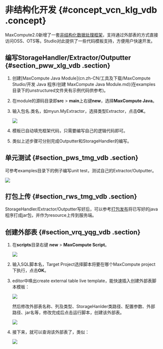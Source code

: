 # 非结构化开发 {#concept_vcn_klg_vdb .concept}

MaxCompute2.0新增了一套[非结构化数据处理框架](../cn.zh-CN/用户指南/处理非结构化数据/访问OSS非结构化数据.md)，支持通过外部表的方式直接访问OSS、OTS等。Studio对此提供了一些代码模板支持，方便用户快速开发。

## 编写StorageHandler/Extractor/Outputter {#section_pww_xlg_vdb .section}

1.  创建[MaxCompute Java Module](cn.zh-CN/工具及下载/MaxCompute Studio/开发 Java 程序/创建 MaxCompute Java Module.md)\(在examples目录下的unstructured文件夹有示例代码供参考\)。
2.  在module的源码目录即**src** \> **main**上右键**new**，选择**MaxCompute Java**。
3.  输入包名.类名，如myun.MyExtractor，选择类型Extractor，点击**OK**。

    ![](http://static-aliyun-doc.oss-cn-hangzhou.aliyuncs.com/assets/img/12132/2044_zh-CN.png)

4.  模板已自动填充框架代码，只需要编写自己的逻辑代码即可。
5.  类似上述步骤可分别完成Outputter和StorageHandler的编写。

## 单元测试 {#section_pws_tmg_vdb .section}

可参考examples目录下的例子编写unit test，测试自己的Extractor/Outputter。

![](http://static-aliyun-doc.oss-cn-hangzhou.aliyuncs.com/assets/img/12132/2037_zh-CN.png)

## 打包上传 {#section_rws_tmg_vdb .section}

StorageHandler/Extractor/Outputter写好后，可以参考[打包发布](https://help.aliyun.com/document_detail/50904.html)将已写好的java程序打成jar包，并作为resource上传到服务端。

## 创建外部表 {#section_vrq_yqg_vdb .section}

1.  在**scripts**目录右键 **new** \> **MaxCompute Script**。

    ![](http://static-aliyun-doc.oss-cn-hangzhou.aliyuncs.com/assets/img/12132/2046_zh-CN.png)

2.  输入SQL脚本名，Target Project选择脚本将要在哪个MaxCompute project下执行，点击**OK**。
3.  editor中唤出create external table live template，能快速插入创建外部表脚本模板：

    ![](http://static-aliyun-doc.oss-cn-hangzhou.aliyuncs.com/assets/img/12132/2039_zh-CN.png)

    然后修改外部表名称、列及类型、StorageHanlder类路径、配置参数、外部路径、jar名等，修改完成后点击运行脚本，创建该外部表。

    ![](http://static-aliyun-doc.oss-cn-hangzhou.aliyuncs.com/assets/img/12132/2040_zh-CN.png)

4.  接下来，就可以查询该外部表了，类似：

    ![](http://static-aliyun-doc.oss-cn-hangzhou.aliyuncs.com/assets/img/12132/2041_zh-CN.png)


